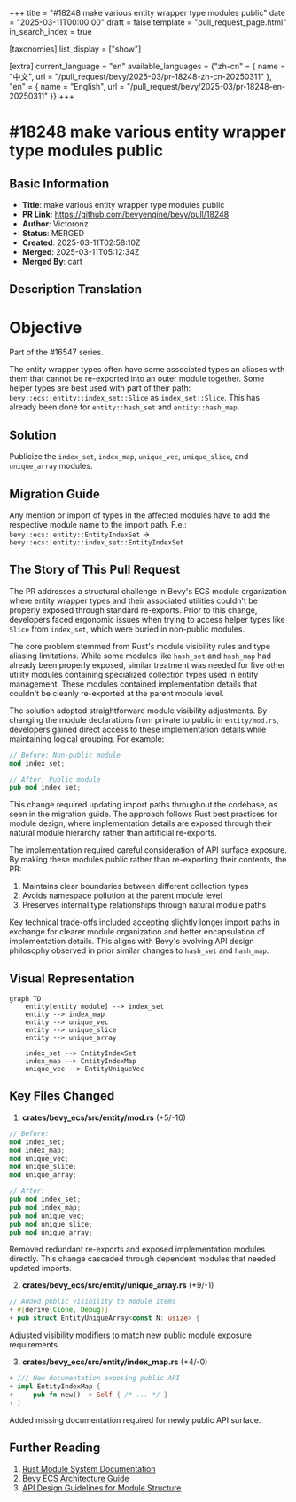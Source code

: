 +++
title = "#18248 make various entity wrapper type modules public"
date = "2025-03-11T00:00:00"
draft = false
template = "pull_request_page.html"
in_search_index = true

[taxonomies]
list_display = ["show"]

[extra]
current_language = "en"
available_languages = {"zh-cn" = { name = "中文", url = "/pull_request/bevy/2025-03/pr-18248-zh-cn-20250311" }, "en" = { name = "English", url = "/pull_request/bevy/2025-03/pr-18248-en-20250311" }}
+++

# #18248 make various entity wrapper type modules public

## Basic Information
- **Title**: make various entity wrapper type modules public
- **PR Link**: https://github.com/bevyengine/bevy/pull/18248
- **Author**: Victoronz
- **Status**: MERGED
- **Created**: 2025-03-11T02:58:10Z
- **Merged**: 2025-03-11T05:12:34Z
- **Merged By**: cart

## Description Translation
# Objective

Part of the #16547 series.

The entity wrapper types often have some associated types an aliases with them that cannot be re-exported into an outer module together.
Some helper types are best used with part of their path: `bevy::ecs::entity::index_set::Slice` as `index_set::Slice`.
This has already been done for `entity::hash_set` and `entity::hash_map`.

## Solution

Publicize the `index_set`, `index_map`, `unique_vec`, `unique_slice`, and `unique_array` modules.

## Migration Guide

Any mention or import of types in the affected modules have to add the respective module name to the import path.
F.e.:
`bevy::ecs::entity::EntityIndexSet` -> `bevy::ecs::entity::index_set::EntityIndexSet`

## The Story of This Pull Request

The PR addresses a structural challenge in Bevy's ECS module organization where entity wrapper types and their associated utilities couldn't be properly exposed through standard re-exports. Prior to this change, developers faced ergonomic issues when trying to access helper types like `Slice` from `index_set`, which were buried in non-public modules.

The core problem stemmed from Rust's module visibility rules and type aliasing limitations. While some modules like `hash_set` and `hash_map` had already been properly exposed, similar treatment was needed for five other utility modules containing specialized collection types used in entity management. These modules contained implementation details that couldn't be cleanly re-exported at the parent module level.

The solution adopted straightforward module visibility adjustments. By changing the module declarations from private to public in `entity/mod.rs`, developers gained direct access to these implementation details while maintaining logical grouping. For example:

```rust
// Before: Non-public module
mod index_set;

// After: Public module
pub mod index_set;
```

This change required updating import paths throughout the codebase, as seen in the migration guide. The approach follows Rust best practices for module design, where implementation details are exposed through their natural module hierarchy rather than artificial re-exports.

The implementation required careful consideration of API surface exposure. By making these modules public rather than re-exporting their contents, the PR:
1. Maintains clear boundaries between different collection types
2. Avoids namespace pollution at the parent module level
3. Preserves internal type relationships through natural module paths

Key technical trade-offs included accepting slightly longer import paths in exchange for clearer module organization and better encapsulation of implementation details. This aligns with Bevy's evolving API design philosophy observed in prior similar changes to `hash_set` and `hash_map`.

## Visual Representation

```mermaid
graph TD
    entity[entity module] --> index_set
    entity --> index_map
    entity --> unique_vec
    entity --> unique_slice
    entity --> unique_array
    
    index_set --> EntityIndexSet
    index_map --> EntityIndexMap
    unique_vec --> EntityUniqueVec
```

## Key Files Changed

1. **crates/bevy_ecs/src/entity/mod.rs** (+5/-16)
```rust
// Before:
mod index_set;
mod index_map;
mod unique_vec;
mod unique_slice;
mod unique_array;

// After:
pub mod index_set;
pub mod index_map;
pub mod unique_vec;
pub mod unique_slice;
pub mod unique_array;
```
Removed redundant re-exports and exposed implementation modules directly. This change cascaded through dependent modules that needed updated imports.

2. **crates/bevy_ecs/src/entity/unique_array.rs** (+9/-1)
```rust
// Added public visibility to module items
+ #[derive(Clone, Debug)]
+ pub struct EntityUniqueArray<const N: usize> {
```
Adjusted visibility modifiers to match new public module exposure requirements.

3. **crates/bevy_ecs/src/entity/index_map.rs** (+4/-0)
```rust
+ /// New documentation exposing public API
+ impl EntityIndexMap {
+     pub fn new() -> Self { /* ... */ }
+ }
```
Added missing documentation required for newly public API surface.

## Further Reading

1. [Rust Module System Documentation](https://doc.rust-lang.org/book/ch07-02-defining-modules-to-control-scope-and-privacy.html)
2. [Bevy ECS Architecture Guide](https://bevyengine.org/learn/book/plugins/ecs/)
3. [API Design Guidelines for Module Structure](https://rust-lang.github.io/api-guidelines/)